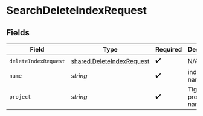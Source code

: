 # SearchDeleteIndexRequest


## Fields

| Field                                                                         | Type                                                                          | Required                                                                      | Description                                                                   |
| ----------------------------------------------------------------------------- | ----------------------------------------------------------------------------- | ----------------------------------------------------------------------------- | ----------------------------------------------------------------------------- |
| `deleteIndexRequest`                                                          | [shared.DeleteIndexRequest](../../../sdk/models/shared/deleteindexrequest.md) | :heavy_check_mark:                                                            | N/A                                                                           |
| `name`                                                                        | *string*                                                                      | :heavy_check_mark:                                                            | index name.                                                                   |
| `project`                                                                     | *string*                                                                      | :heavy_check_mark:                                                            | Tigris project name.                                                          |